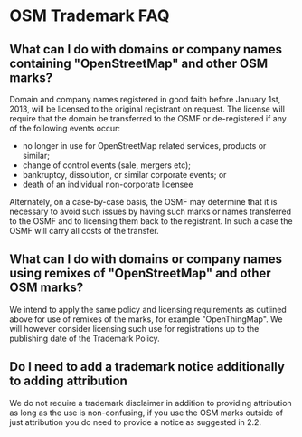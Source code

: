 # OSM Trademark FAQ

## What can I do with domains or company names containing "OpenStreetMap" and other OSM marks?
Domain and company names registered in good faith before January 1st, 2013, will be licensed to the original registrant on request. The license will require that the domain be transferred to the OSMF or de-registered if any of the following events occur:

* no longer in use for OpenStreetMap related services, products or similar;
* change of control events (sale, mergers etc);
* bankruptcy, dissolution, or similar corporate events; or
* death of an individual non-corporate licensee

Alternately, on a case-by-case basis, the OSMF may determine that it is necessary to avoid such issues by having such marks or names transferred to the OSMF and to licensing them back to the registrant. In such a case the OSMF will carry all costs of the transfer.

## What can I do with domains or company names using remixes of "OpenStreetMap" and other OSM marks?

We intend to apply the same policy and licensing requirements as outlined above for use of remixes of the marks, for example "OpenThingMap". We will however consider licensing such use for registrations up to the publishing date of the Trademark Policy.

## Do I need to add a trademark notice additionally to adding attribution

We do not require a trademark disclaimer in addition to providing attribution as long as the use is non-confusing, if you use the OSM marks outside of just attribution you do need to provide a notice as suggested in 2.2.
